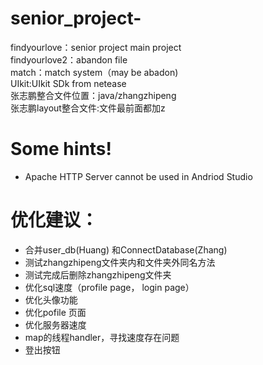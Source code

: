 # senior_project-
findyourlove：senior project main project<br>
findyourlove2：abandon file<br>
match：match system（may be abadon)<br>
UIkit:UIkit SDk from netease<br>
张志鹏整合文件位置：java/zhangzhipeng<br>
张志鹏layout整合文件:文件最前面都加z<br>

# Some hints!
- Apache HTTP Server cannot be used in Andriod Studio


# 优化建议：
- 合并user_db(Huang) 和ConnectDatabase(Zhang)
- 测试zhangzhipeng文件夹内和文件夹外同名方法
- 测试完成后删除zhangzhipeng文件夹
- 优化sql速度（profile page， login page）
- 优化头像功能
- 优化pofile 页面
- 优化服务器速度
- map的线程handler，寻找速度存在问题
- 登出按钮